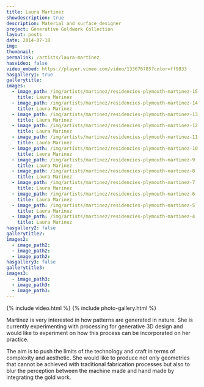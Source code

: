 ```yaml
---
title: Laura Martinez
showdescription: true
description: Material and surface designer
project: Generative Goldwork Collection
layout: posts
date: 2014-07-18
img: 
thumbnail:
permalink: /artists/laura-martinez
hasvideo: false
video_embed: https://player.vimeo.com/video/133676785?color=ff9933
hasgallery1: true   
gallerytitle: 
images:
  - image_path: /img/artists/martinez/residencies-plymouth-martinez-15
    title: Laura Marinez
  - image_path: /img/artists/martinez/residencies-plymouth-martinez-14
    title: Laura Marinez
  - image_path: /img/artists/martinez/residencies-plymouth-martinez-13
    title: Laura Marinez
  - image_path: /img/artists/martinez/residencies-plymouth-martinez-12
    title: Laura Marinez
  - image_path: /img/artists/martinez/residencies-plymouth-martinez-11
    title: Laura Marinez
  - image_path: /img/artists/martinez/residencies-plymouth-martinez-10
    title: Laura Marinez
  - image_path: /img/artists/martinez/residencies-plymouth-martinez-9
    title: Laura Marinez
  - image_path: /img/artists/martinez/residencies-plymouth-martinez-8
    title: Laura Marinez
  - image_path: /img/artists/martinez/residencies-plymouth-martinez-7
    title: Laura Marinez
  - image_path: /img/artists/martinez/residencies-plymouth-martinez-6
    title: Laura Marinez
  - image_path: /img/artists/martinez/residencies-plymouth-martinez-5
    title: Laura Marinez
  - image_path: /img/artists/martinez/residencies-plymouth-martinez-4
    title: Laura Marinez
hasgallery2: false       
gallerytitle2:  
images2:
  - image_path2: 
  - image_path2: 
  - image_path2: 
hasgallery3: false    
gallerytitle3:  
images3:
  - image_path3: 
  - image_path3: 
  - image_path3:    
---
```


{% include video.html %}
{% include photo-gallery.html %}

Martinez is very interested in how patterns are generated in nature. She is currently experimenting with processing for generative 3D design and would like to experiment on how this process can be incorporated on her practice. 

The aim is to push the limits of the technology and craft in terms of complexity and aesthetic. She would like to produce not only geometries that cannot be achieved with traditional fabrication processes but also to blur the perception between the machine made and hand made by integrating the gold work.







